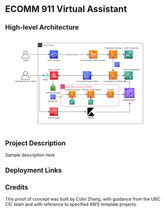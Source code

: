 # ECOMM 911 Virtual Assistant

## High-level Architecture

![alt text](images/ecomm911-AWS-diagram.png)

## Project Description

Sample description here

## Deployment Links

## Credits

This proof of concept was built by Colin Zhang, with guidance from the UBC CIC team and with reference to specified AWS template projects. 
